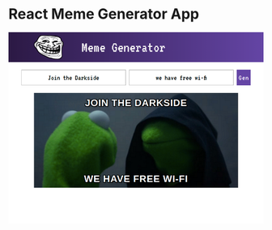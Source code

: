 # React Meme Generator App


![alt text](https://raw.githubusercontent.com/Grois333/React-Meme-Generator/master/Mini%20Project.png)
